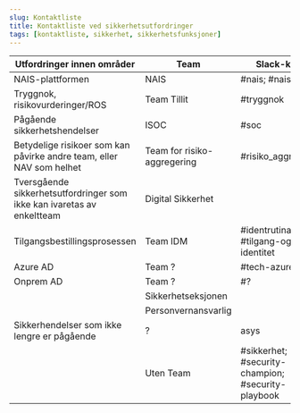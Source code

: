 ```yaml
---
slug: Kontaktliste
title: Kontaktliste ved sikkerhetsutfordringer
tags: [kontaktliste, sikkerhet, sikkerhetsfunksjoner]
---
```



|Utfordringer innen områder   | Team  | Slack-kanal   |
|------------|---------|---|
| NAIS-plattformen |  NAIS | #nais; #nais-i-sky  |
| Tryggnok, risikovurderinger/ROS  | Team Tillit  |  #tryggnok |
| Pågående sikkerhetshendelser  | ISOC  | #soc  |   |
| Betydelige risikoer som kan påvirke andre team, eller NAV som helhet | Team for risiko-aggregering  | #risiko_aggregering  |   |   |
| Tversgående sikkerhetsutfordringer som ikke kan ivaretas av enkeltteam  | Digital Sikkerhet  |   |
| Tilgangsbestillingsprosessen  | Team IDM  | #identrutina; #tilgang-og-identitet  |
| Azure AD  | Team ?  | #tech-azure |
| Onprem AD  | Team ?  | #? |
|   | Sikkerhetseksjonen  |   |
|   | Personvernansvarlig  |   |
| Sikkerhendelser som ikke lengre er pågående  | ?  | asys  |
|   | Uten Team  | #sikkerhet; #security-champion; #security-playbook|
